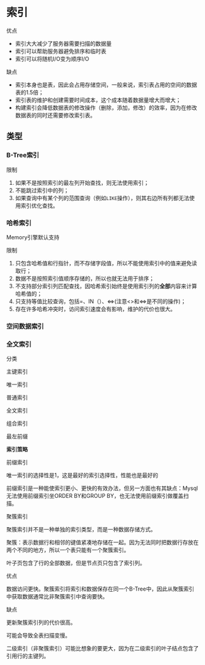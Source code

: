 # 索引

优点

- 索引大大减少了服务器需要扫描的数据量
- 索引可以帮助服务器避免排序和临时表
- 索引可以将随机I/O变为顺序I/O

缺点

- 索引本身也是表，因此会占用存储空间，一般来说，索引表占用的空间的数据表的1.5倍；
- 索引表的维护和创建需要时间成本，这个成本随着数据量增大而增大；
- 构建索引会降低数据表的修改操作（删除，添加，修改）的效率，因为在修改数据表的同时还需要修改索引表。



## 类型

### B-Tree索引

限制

1. 如果不是按照索引的最左列开始查找，则无法使用索引；
2. 不能跳过索引中的列；
3. 如果查询中有某个列的范围查询（例如`LIKE`操作），则其右边所有列都无法使用索引优化查找。

### 哈希索引

Memory引擎默认支持

限制

1. 只包含哈希值和行指针，而不存储字段值，所以不能使用索引中的值来避免读取行；
2. 数据不是按照索引值顺序存储的，所以也就无法用于排序；
3. 不支持部分索引列匹配查找，因哈希索引始终是使用索引列的**全部**内容来计算哈希值的；
4. 只支持等值比较查询，包括=、IN（）、<=>(注意<>和<=>是不同的操作)；
5. 存在许多哈希冲突时，访问索引速度会有影响，维护的代价也很大。

### 空间数据索引

### 全文索引

分类

主键索引

唯一索引

普通索引

全文索引

组合索引

最左前缀



**索引策略**

前缀索引

唯一索引的选择性是1，这是最好的索引选择性，性能也是最好的

前缀索引是一种能使索引更小、更快的有效办法，但另一方面也有其缺点：Mysql无法使用前缀索引坐ORDER BY和GROUP BY，也无法使用前缀索引做覆盖扫描。



聚簇索引

聚簇索引并不是一种单独的索引类型，而是一种数据存储方式。

聚簇：表示数据行和相邻的键值紧凑地存储在一起。因为无法同时把数据行存放在两个不同的地方，所以一个表只能有一个聚簇索引。

叶子页包含了行的全部数据，但是节点页只包含了索引列。

优点

数据访问更快。聚簇索引将索引和数据保存在同一个B-Tree中，因此从聚簇索引中获取数据通常比非聚簇索引中查询要快。

缺点

更新聚簇索引列的代价很高。

可能会导致全表扫描变慢。

二级索引（非聚簇索引）可能比想象的要更大，因为在二级索引的叶子结点包含了引用行的主键列。




